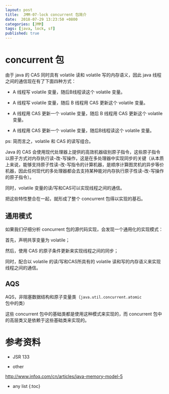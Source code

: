 ```yaml
---
layout: post
title:  JMM-07-lock concurrent 包简介
date:  2018-07-29 13:23:50 +0800
categories: [JMM]
tags: [java, lock, sf]
published: true
---
```



# concurrent 包

由于 java 的 CAS 同时具有 volatile 读和 volatile 写的内存语义，因此 java 线程之间的通信现在有了下面四种方式：

- A 线程写 volatile 变量，随后B线程读这个 volatile 变量。

- A 线程写 volatile 变量，随后 B 线程用 CAS 更新这个 volatile 变量。

- A 线程用 CAS 更新一个 volatile 变量，随后 B 线程用 CAS 更新这个 volatile 变量。

- A 线程用 CAS 更新一个 volatile 变量，随后B线程读这个 volatile 变量。

ps: 简而言之，volatile 和 CAS 的读写组合。

Java 的 CAS 会使用现代处理器上提供的高效机器级别原子指令，这些原子指令以原子方式对内存执行读-改-写操作，这是在多处理器中实现同步的关键（从本质上来说，能够支持原子性读-改-写指令的计算机器，是顺序计算图灵机的异步等价机器，因此任何现代的多处理器都会去支持某种能对内存执行原子性读-改-写操作的原子指令）。

同时，volatile 变量的读/写和CAS可以实现线程之间的通信。

把这些特性整合在一起，就形成了整个 concurrent 包得以实现的基石。

## 通用模式

如果我们仔细分析 concurrent 包的源代码实现，会发现一个通用化的实现模式：

首先，声明共享变量为 volatile；

然后，使用 CAS 的原子条件更新来实现线程之间的同步；

同时，配合以 volatile 的读/写和CAS所具有的 volatile 读和写的内存语义来实现线程之间的通信。

## AQS

AQS，非阻塞数据结构和原子变量类（`java.util.concurrent.atomic` 包中的类）

这些 concurrent 包中的基础类都是使用这种模式来实现的，而 concurrent 包中的高层类又是依赖于这些基础类来实现的。

# 参考资料

- JSR 133

- other

http://www.infoq.com/cn/articles/java-memory-model-5



* any list
{:toc}